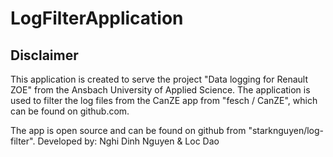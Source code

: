 # LogFilterApplication

## Disclaimer
This application is created to serve the project "Data logging for Renault ZOE" from the Ansbach University of Applied Science. 
The application is used to filter the log files from the CanZE app from "fesch / CanZE", which can be found on github.com.

The app is open source and can be found on github from "starknguyen/log-filter". 
Developed by: Nghi Dinh Nguyen & Loc Dao
